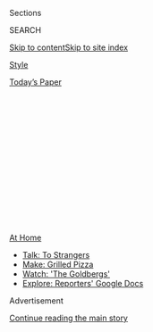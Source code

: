 <div id="app">

<div>

<div>

<div>

<div class="NYTAppHideMasthead css-1q2w90k e1suatyy0">

<div class="section css-ui9rw0 e1suatyy2">

<div class="css-eph4ug er09x8g0">

<div class="css-6n7j50">

</div>

<span class="css-1dv1kvn">Sections</span>

<div class="css-10488qs">

<span class="css-1dv1kvn">SEARCH</span>

</div>

[Skip to content](#site-content)[Skip to site
index](#site-index)

</div>

<div id="masthead-section-label" class="css-1wr3we4 eaxe0e00">

[Style](https://www.nytimes3xbfgragh.onion/section/style)

</div>

<div class="css-10698na e1huz5gh0">

</div>

</div>

<div id="masthead-bar-one" class="section hasLinks css-15hmgas e1csuq9d3">

<div class="css-uqyvli e1csuq9d0">

</div>

<div class="css-1uqjmks e1csuq9d1">

</div>

<div class="css-9e9ivx">

[](https://myaccount.nytimes3xbfgragh.onion/auth/login?response_type=cookie&client_id=vi)

</div>

<div class="css-1bvtpon e1csuq9d2">

[Today’s
Paper](https://www.nytimes3xbfgragh.onion/section/todayspaper)

</div>

</div>

</div>

</div>

<div data-aria-hidden="false">

<div id="site-content" data-role="main">

<div>

<div class="css-1aor85t" style="opacity:0.000000001;z-index:-1;visibility:hidden">

<div class="css-1hqnpie">

<div class="css-epjblv">

<span class="css-17xtcya">[Style](/section/style)</span><span class="css-x15j1o">|</span><span class="css-fwqvlz">So
You’re Thinking of Moving
…</span>

</div>

<div class="css-k008qs">

<div class="css-1iwv8en">

<span class="css-18z7m18"></span>

<div>

</div>

</div>

<span class="css-1n6z4y">https://nyti.ms/39nmmVs</span>

<div class="css-1705lsu">

<div class="css-4xjgmj">

<div class="css-4skfbu" data-role="toolbar" data-aria-label="Social Media Share buttons, Save button, and Comments Panel with current comment count" data-testid="share-tools">

  - 
  - 
  - 
  - 
    
    <div class="css-6n7j50">
    
    </div>

  - 
  - 

</div>

</div>

</div>

</div>

</div>

</div>

<div id="NYT_TOP_BANNER_REGION" class="css-13pd83m">

<div>

<div id="maps-athome-menu" class="section interactive-content interactive-size-medium css-1edisqu">

<div class="css-17ih8de interactive-body">

<div class="at-home-nav__innerContainer">

<div class="at-home-nav__title">

[At
Home](https://www.nytimes3xbfgragh.onion/spotlight/at-home?action=click&pgtype=Article&state=default&region=TOP_BANNER&context=at_home_menu)

</div>

  - [Talk: To
    Strangers](https://www.nytimes3xbfgragh.onion/2020/08/03/well/family/the-benefits-of-talking-to-strangers.html?action=click&pgtype=Article&state=default&region=TOP_BANNER&context=at_home_menu)
  - [Make: Grilled
    Pizza](https://www.nytimes3xbfgragh.onion/2020/08/01/at-home/coronavirus-make-pizza-on-a-grill.html?action=click&pgtype=Article&state=default&region=TOP_BANNER&context=at_home_menu)
  - [Watch: 'The
    Goldbergs'](https://www.nytimes3xbfgragh.onion/2020/07/31/arts/television/goldbergs-abc-stream.html?action=click&pgtype=Article&state=default&region=TOP_BANNER&context=at_home_menu)
  - [Explore: Reporters' Google
    Docs](https://www.nytimes3xbfgragh.onion/interactive/2020/at-home/even-more-reporters-editors-diaries-lists-recommendations.html?action=click&pgtype=Article&state=default&region=TOP_BANNER&context=at_home_menu)

</div>

</div>

</div>

</div>

</div>

<div id="top-wrapper" class="css-1sy8kpn">

<div id="top-slug" class="css-l9onyx">

Advertisement

</div>

[Continue reading the main
story](#after-top)

<div class="ad top-wrapper" style="text-align:center;height:100%;display:block;min-height:250px">

<div id="top" class="place-ad" data-position="top" data-size-key="top">

</div>

</div>

<div id="after-top">

</div>

</div>

<div>

<div id="sponsor-wrapper" class="css-1hyfx7x">

<div id="sponsor-slug" class="css-19vbshk">

Supported by

</div>

[Continue reading the main
story](#after-sponsor)

<div id="sponsor" class="ad sponsor-wrapper" style="text-align:center;height:100%;display:block">

</div>

<div id="after-sponsor">

</div>

</div>

<div class="css-186x18t">

</div>

<div class="css-1vkm6nb ehdk2mb0">

# So You’re Thinking of Moving …

</div>

But you’re scared about doing it during a pandemic. Here’s our F.A.Q. on
changing homes (and cities) safely.

<div class="css-79elbk" data-testid="photoviewer-wrapper">

<div class="css-z3e15g" data-testid="photoviewer-wrapper-hidden">

</div>

<div class="css-1a48zt4 ehw59r15" data-testid="photoviewer-children">

![<span class="css-16f3y1r e13ogyst0" data-aria-hidden="true">Goodbye to
all
that\!</span><span class="css-cnj6d5 e1z0qqy90" itemprop="copyrightHolder"><span class="css-1ly73wi e1tej78p0">Credit...</span><span><span>Getty
Images</span></span></span>](https://static01.graylady3jvrrxbe.onion/images/2020/07/21/style/00VIRUS-HOW-TO-MOVE/oakImage-1595347553231-articleLarge.jpg?quality=75&auto=webp&disable=upscale)

</div>

</div>

<div class="css-18e8msd">

<div class="css-vp77d3 epjyd6m0">

<div class="css-1baulvz">

By <span class="css-1baulvz last-byline" itemprop="name">Hannah
Wise</span>

</div>

</div>

  - July 24,
    2020

  - 
    
    <div class="css-4xjgmj">
    
    <div class="css-d8bdto" data-role="toolbar" data-aria-label="Social Media Share buttons, Save button, and Comments Panel with current comment count" data-testid="share-tools">
    
      - 
      - 
      - 
      - 
        
        <div class="css-6n7j50">
        
        </div>
    
      - 
      - 
    
    </div>
    
    </div>

</div>

</div>

<div class="section meteredContent css-1r7ky0e" name="articleBody" itemprop="articleBody">

<div class="css-1fanzo5 StoryBodyCompanionColumn">

<div class="css-53u6y8">

I am an extreme planner. But I’ll admit that the task of planning a
cross-country move during a pandemic with a suppressed immune system
(and a sassy cat named Brünnhilde) was a daunting one.

It was a plan born of necessity; I have [Crohn’s
disease](https://www.dallasnews.com/news/healthy-living/2016/05/10/how-a-diagnosis-of-crohn-s-disease-changed-me-at-23/),
an autoimmune disease that affects the intestinal tract, as well as
psoriasis and psoriatic arthritis — conditions that are managed through
a rigid medication schedule that suppresses my immune system, leaving me
particularly vulnerable to all manner of infections.

Immunocompromised individuals are at a higher risk of experiencing
severe illness from the virus that causes Covid-19 and can be sick
longer once they are infected, according to the [Centers for Disease
Control and
Prevention](https://www.cdc.gov/coronavirus/2019-ncov/need-extra-precautions/immunocompromised.html).
Which means I spent nearly 100 days sequestered in my apartment in
Brooklyn this spring, leaving only to get the mail. After weeks of
relying on the kindness of friends and delivery services, I decided to
move to Kansas City to have more space to socially distance and to be
closer to family.

I am far from the only person who has moved this year, but because I had
to be particularly neurotic about it, I am sharing my reporting — based
in part on reader questions — on how to navigate the experience safely.

</div>

</div>

<div class="css-1fanzo5 StoryBodyCompanionColumn">

<div class="css-53u6y8">

If you have additional suggestions or tips, please share them in the
comments. Good luck on your journeys and WEAR A MASK\!

## Is it safe and ethical to hire movers?

In most states, moving companies are considered essential businesses and
many have altered their procedures to minimize risk for their employees
and clients.

But it’s best to call each company in advance and ask them about their
new coronavirus protocols, because there is no one-size-fits-all
approach to safety. In general, you should be looking for companies that
require employees and customers to wear masks, detail how they practice
social distancing, and can explain what steps they are taking to screen
and protect their employees from becoming sick.

Get multiple quotes — this goes for pricing, too\! — and compare them to
the cost of renting a truck for yourself.

I chose to pack my own belongings and hire a moving company to do the
heavy lifting. My movers wore masks throughout the process, and the
company required that I have a hand-washing station available on both
ends of the move. Everyone practiced social distancing.

</div>

</div>

<div class="css-1fanzo5 StoryBodyCompanionColumn">

<div class="css-53u6y8">

Some readers asked if it is ethical to hire individuals using Craigslist
or TaskRabbit, a platform that lets people pay freelancers for odd jobs
and that [recently introduced contactless
services](https://support.taskrabbit.com/hc/en-us/articles/360040752692-COVID-19-Updates).
Safety in both cases depends on talking to the individuals you hire
before you hire them. Do what you can to minimize risks for all
involved, and make sure you tip generously.

</div>

</div>

<div>

</div>

<div class="css-1fanzo5 StoryBodyCompanionColumn">

<div class="css-53u6y8">

## What personal protective equipment should I wear on the road?

Disposable gloves are helpful for small transactions like getting gas.
But really, just [wear a
mask](https://www.nytimes3xbfgragh.onion/article/coronavirus-facts-history.html#link-6ec3dc3a),
keep the [hand
sanitizer](https://www.cdc.gov/coronavirus/2019-ncov/prevent-getting-sick/prevention.html?CDC_AA_refVal=https%3A%2F%2Fwww.cdc.gov%2Fcoronavirus%2F2019-ncov%2Fprepare%2Fprevention.html)
close and [wash your
hands](https://www.nytimes3xbfgragh.onion/2020/03/13/world/how-to-wash-your-hands-coronavirus.html)
as frequently as possible. (And [don’t touch your
face](https://www.nytimes3xbfgragh.onion/2020/03/05/health/stop-touching-your-face-coronavirus.html)\!)

When it comes to sanitizing the surfaces around you (inside a car or
moving van, say), you don’t need to go [full Naomi
Campbell](https://www.nytimes3xbfgragh.onion/2020/06/22/style/11-things-about-naomi-campbell.html).
The C.D.C. has said since March that contaminated surfaces are “not
thought to be the main way” the coronavirus spreads.

Still, cleaning high-touch surfaces regularly is good practice. Make
sure to follow the [specific instructions for each cleaner you are
using](https://www.nytimes3xbfgragh.onion/2020/05/06/well/live/coronavirus-cleaning-cleaners-disinfectants-home.html).

</div>

</div>

<div>

</div>

<div class="css-1fanzo5 StoryBodyCompanionColumn">

<div class="css-53u6y8">

## How do I find a new place to live?

Looking for a new apartment or house is a stressful and time-consuming
process in normal times. And right now, you might not be able to see the
property in person before committing to it. Doubly stressful\!

</div>

</div>

<div class="css-1fanzo5 StoryBodyCompanionColumn">

<div class="css-53u6y8">

Make a list of your must-haves for your new home. Ask friends, family
and colleagues if they have neighborhood recommendations. Then, use your
digital sleuthing skills to learn about the area or properties and
narrow your choices.

Use Google Street View to virtually tour the neighborhood. Find Facebook
Groups or city-specific comment forums that put you in touch with — or
give you insight into — the people who live there. Read online reviews
of apartment complexes. I’ve also used location searches on Instagram to
get a feel for certain apartment communities and their surrounding
neighborhoods.

Regardless of whether you are working with a homeowner or a leasing
agent, insist on [taking a video tour of the specific
property](https://www.nytimes3xbfgragh.onion/2020/05/30/realestate/virtual-tours-renting.html)
you are interested in. Ask detailed questions to help paint a clear
picture of the property. Don’t rush — you’re making a major decision and
should feel comfortable before signing a lease.

</div>

</div>

<div>

</div>

<div class="css-1fanzo5 StoryBodyCompanionColumn">

<div class="css-53u6y8">

## How do I donate or sell my clothing and furniture?

Many clothing and furniture donation sites have either temporarily
closed following local ordinances, or [cannot accept new
donations](https://www.nytimes3xbfgragh.onion/2020/04/13/style/self-care/donate-clothes-coronavirus.html)
at this time. So, I sold most of my furniture through my neighborhood
Facebook group.

</div>

</div>

<div class="css-1fanzo5 StoryBodyCompanionColumn">

<div class="css-53u6y8">

I cleaned each piece, arranged the pickup and asked that anyone coming
to claim the items wear a mask. Advertising your free stuff on
Craigslist can also work very well.

## Is it safer to fly, drive or take the train?

Given that all travel choices include some risk of infection, the
decision will most likely depend on the distance and cost. My move
required a combination of flying and driving.

Other than the belongings that movers were taking, I needed to haul a
small jungle of plants and Brünnhilde home to Kansas City. So my father
generously volunteered to fly to New York to help with the 19-hour
drive.

My dad took the first flight of the day (so as to be on the cleanest
plane), wore a mask throughout the journey and disinfected high-touch
surfaces as he went. The flight had about 30 passengers onboard. Upon
arriving in New York, he picked up and disinfected a rental van. He
stayed in a hotel to further disinfect himself from any germs from the
flight and brought separate sets of clothes for the road trip.

For those who would travel by train, [Amtrak
says](https://www.amtrak.com/coronavirus) it is offering private rooms
on some routes, limiting tickets to encourage distancing and changing
its cleaning procedures.

Strong personal hygiene and mask wearing is recommended no matter your
travel method.

</div>

</div>

<div>

</div>

<div class="css-1fanzo5 StoryBodyCompanionColumn">

<div class="css-53u6y8">

## Where to stop and what to eat if you’re driving

“Don’t go far, stay in your car,” Robert Sinclair Jr., a Northeast
regional spokesman for AAA, [told The
Times.](https://www.nytimes3xbfgragh.onion/interactive/2020/world/coronavirus-tips-advice.html?action=click&pgtype=Article&state=default&module=styln-coronavirus-national&variant=show&region=TOP_BANNER&context=storylines_menu)

Of course, you’ll need to take a break sometimes. Scenic overlooks are a
great place to appreciate nature while stretching your legs. If you’re
stopping at a truck stop or gas station, look for an option that seems
less busy.

Sanitize your hands each time you leave the car. When pumping gas, Mr.
Sinclair advised sanitizing your hands after replacing the pump *and*
before you touch the car door handle — disposable gloves work here, too.

Sanitize your credit card before and after you hand it to an attendant.
Don’t forget to bring snacks for the road. And did we mention you should
wear a mask?

</div>

</div>

<div>

</div>

<div class="css-1fanzo5 StoryBodyCompanionColumn">

<div class="css-53u6y8">

## Is it safer to stay in Airbnbs, hotels or at a campground?

Airbnb and many hotel chains have made changes to ensure extra
[cleanliness](https://www.nytimes3xbfgragh.onion/2020/06/03/travel/the-most-important-word-in-the-hospitality-industry-clean.html).

[Marriott’s](https://news.marriott.com/news/2020/04/21/marriott-international-launches-global-cleanliness-council-to-promote-even-higher-standards-of-cleanliness-in-the-age-of-covid-19)
new standards include use of electrostatic disinfectant sprayers, and
Hilton recently [released a detailed explanation of how guest
rooms](https://www.hilton.com/en/corporate/cleanstay/) and common areas
are cleaned. (A room seal<span class="css-8l6xbc evw5hdy0">
</span>indicates no one has entered a bedroom since it was cleaned.)
Airbnb has published a new [cleaning guide for
hosts](https://www.airbnb.com/resources/hosting-homes/a/cleaning-guidelines-to-help-prevent-the-spread-of-covid-19-163)
based on current C.D.C. guidelines.

</div>

</div>

<div class="css-1fanzo5 StoryBodyCompanionColumn">

<div class="css-53u6y8">

[As far as camping
goes](https://www.nytimes3xbfgragh.onion/2020/05/28/travel/camping-west-coast.html),
many sites aren’t open but that varies state by state. Check local
listings.

Contactless booking and check-in options help ensure social distance.
For my trip, we stayed one night in a hotel, using an electronic
check-in, which loaded the door key onto our phones. We didn’t see or
speak to a soul.

</div>

</div>

<div>

</div>

<div class="css-1fanzo5 StoryBodyCompanionColumn">

<div class="css-53u6y8">

## What’s the best way to move with children?

My colleagues at
[Parenting](https://www.nytimes3xbfgragh.onion/section/parenting) have
written extensively about how to help children cope during the pandemic.
Moving to a new home [may make your child feel less
safe](https://www.nytimes3xbfgragh.onion/2020/07/13/parenting/moving-tips-kids.html),
which they may manifest as misbehavior, complaining or crying.

Establishing some systems and routines before, during and after a move
can help kids — and parents — better handle the situation.

</div>

</div>

<div>

</div>

<div class="css-1fanzo5 StoryBodyCompanionColumn">

<div class="css-53u6y8">

## What’s the best way to move with a pet?

Many airlines require a pet-specific ticket, so make sure to call ahead
to book one if you fly. Your pet will have to come out of the carrier
when going through airport security, but you can request a private
security screening for you and your animal if you’re worried about a
Great Escape. If you’re driving, call any hotel or places you may stay
to confirm they are pet-friendly — this usually comes with an additional
fee.

Consult your vet about any documents you may need. Your veterinarian may
recommend a mild sedative to help your pet have a smoother journey.
(Brünnhilde is a pretty chill lady, but she does benefit from [calming
cat pheromone
spray](https://www.feliway.com/us/Products/feliway-classic-spray) to
help soothe her travel anxiety.)

Don’t forget to pack food, a water bowl and any other supplies they
need.

</div>

</div>

<div>

</div>

<div class="css-1fanzo5 StoryBodyCompanionColumn">

<div class="css-53u6y8">

## Other advice for those with chronic illnesses

When talking to people during the moving process, I found that being
upfront about my compromised immune system was a quick way to make clear
why I was asking about hygiene or accommodations.

I also tried to schedule my moving dates around my medication schedule
to minimize side effects and stress. I suggest working in advance with
your medical team and insurance to refill any prescriptions, or to find
new doctors if you’re moving to a new city. (And of course, don’t forget
to take medications with you.)

Living through a pandemic is exhausting, and even more so if you are
navigating these times with a chronic illness or other vulnerability.
Don’t forget to take breaks and be kind to yourself.

## Enjoy the journey

You’re entering a new chapter of your life. Don’t forget to enjoy it.
The American countryside is beautiful. Look out the window and take it
in.

</div>

</div>

</div>

<div>

</div>

<div>

</div>

<div>

</div>

<div>

<div id="bottom-wrapper" class="css-1ede5it">

<div id="bottom-slug" class="css-l9onyx">

Advertisement

</div>

[Continue reading the main
story](#after-bottom)

<div id="bottom" class="ad bottom-wrapper" style="text-align:center;height:100%;display:block;min-height:90px">

</div>

<div id="after-bottom">

</div>

</div>

</div>

</div>

</div>

## Site Index

<div>

</div>

## Site Information Navigation

  - [© <span>2020</span> <span>The New York Times
    Company</span>](https://help.nytimes3xbfgragh.onion/hc/en-us/articles/115014792127-Copyright-notice)

<!-- end list -->

  - [NYTCo](https://www.nytco.com/)
  - [Contact
    Us](https://help.nytimes3xbfgragh.onion/hc/en-us/articles/115015385887-Contact-Us)
  - [Work with us](https://www.nytco.com/careers/)
  - [Advertise](https://nytmediakit.com/)
  - [T Brand Studio](http://www.tbrandstudio.com/)
  - [Your Ad
    Choices](https://www.nytimes3xbfgragh.onion/privacy/cookie-policy#how-do-i-manage-trackers)
  - [Privacy](https://www.nytimes3xbfgragh.onion/privacy)
  - [Terms of
    Service](https://help.nytimes3xbfgragh.onion/hc/en-us/articles/115014893428-Terms-of-service)
  - [Terms of
    Sale](https://help.nytimes3xbfgragh.onion/hc/en-us/articles/115014893968-Terms-of-sale)
  - [Site
    Map](https://spiderbites.nytimes3xbfgragh.onion)
  - [Help](https://help.nytimes3xbfgragh.onion/hc/en-us)
  - [Subscriptions](https://www.nytimes3xbfgragh.onion/subscription?campaignId=37WXW)

</div>

</div>

</div>

</div>
